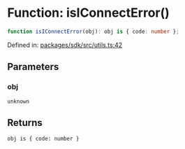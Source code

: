 # Function: isIConnectError()

```ts
function isIConnectError(obj): obj is { code: number };
```

Defined in: [packages/sdk/src/utils.ts:42](https://github.com/towns-protocol/towns/blob/0db1fd0ac7258e8db8cedfb6183e8eade8284fa1/packages/sdk/src/utils.ts#L42)

## Parameters

### obj

`unknown`

## Returns

`obj is { code: number }`
